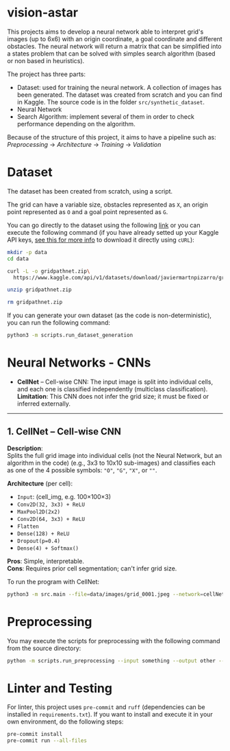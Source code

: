 # vision-astar
This projects aims to develop a neural network able to interpret grid's images (up to 6x6) with an origin coordinate,
a goal coordinate and different obstacles. The neural network will return a matrix that can be simplified into a 
states problem that can be solved with simples search algorithm (based or non based in heuristics).

The project has three parts:

- Dataset: used for training the neural network. A collection of images has been generated. The dataset was created from scratch and you can find in Kaggle. The source code is in the folder `src/synthetic_dataset`.
- Neural Network
- Search Algorithm: implement several of them in order to check performance depending on the algorithm.

Because of the structure of this project, it aims to have a pipeline such as: *Preprocessing* -> *Architecture* -> *Training* -> *Validation*

# Dataset #

The dataset has been created from scratch, using a script.

The grid can have a variable size, obstacles represented as `X`, an origin point represented as `O` and a goal point represented as `G`. 

You can go directly to the dataset using the following [link](https://www.kaggle.com/datasets/javiermartnpizarro/gridpathnet) or you can execute the following command (if you have already setted up your Kaggle API keys, [see this for more info](https://www.kaggle.com/docs/api#authentication) to download it directly using `cURL`):

```bash
mkdir -p data
cd data

curl -L -o gridpathnet.zip\
  https://www.kaggle.com/api/v1/datasets/download/javiermartnpizarro/gridpathnet

unzip gridpathnet.zip

rm gridpathnet.zip
```

If you can generate your own dataset (as the code is non-deterministic), you can run the following command:

```bash
python3 -m scripts.run_dataset_generation
```

# Neural Networks - CNNs #

- **CellNet** – Cell-wise CNN: The input image is split into individual cells, and each one is classified independently (multiclass classification).  
   **Limitation**: This CNN does not infer the grid size; it must be fixed or inferred externally.

---

## 1. CellNet – Cell-wise CNN

**Description**:  
Splits the full grid image into individual cells (not the Neural Network, but an algorithm in the code) (e.g., 3x3 to 10x10 sub-images) and classifies each as one of the 4 possible symbols: `"O"`, `"G"`, `"X"`, or `""`.

**Architecture** (per cell):  
- `Input`: (cell_img, e.g. 100×100×3)  
- `Conv2D(32, 3x3) + ReLU`  
- `MaxPool2D(2x2)`  
- `Conv2D(64, 3x3) + ReLU`  
- `Flatten`  
- `Dense(128) + ReLU` 
- `Dropout(p=0.4)` 
- `Dense(4) + Softmax()`

**Pros**: Simple, interpretable.  
**Cons**: Requires prior cell segmentation; can't infer grid size.

To run the program with CellNet:

```bash
python3 -m src.main --file=data/images/grid_0001.jpeg --network=cellNet --size=3
```

# Preprocessing #

You may execute the scripts for preprocessing with the following command from the source directory:

```bash
python -m scripts.run_preprocessing --input something --output other --network cellnet

```

# Linter and Testing #

For linter, this project uses `pre-commit` and `ruff` (dependencies can be installed in `requirements.txt`). 
If you want to install and execute it in your own environment, do the following steps:

```bash
pre-commit install
pre-commit run --all-files
```
